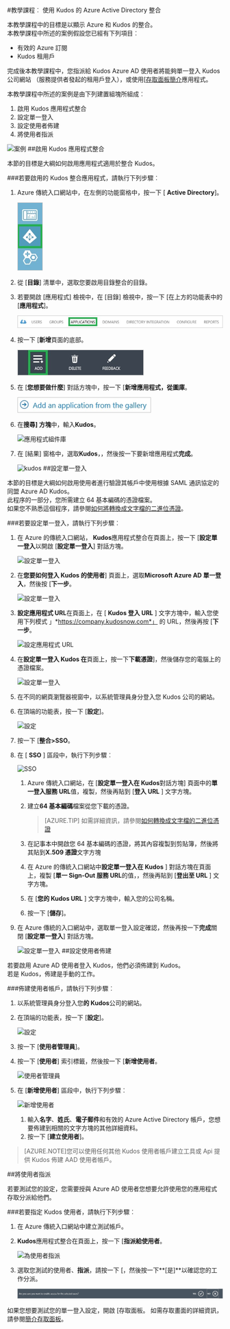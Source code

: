<properties 
    pageTitle="教學課程︰ Azure Active Directory 整合 Kudos |Microsoft Azure" 
    description="瞭解如何使用 Kudos 與 Azure Active Directory 啟用單一登入、 自動化佈建和更多 ！" 
    services="active-directory" 
    authors="jeevansd"  
    documentationCenter="na" 
    manager="femila"/>
<tags 
    ms.service="active-directory" 
    ms.devlang="na" 
    ms.topic="article" 
    ms.tgt_pltfrm="na" 
    ms.workload="identity" 
    ms.date="09/29/2016" 
    ms.author="jeedes" />

#<a name="tutorial-azure-active-directory-integration-with-kudos"></a>教學課程︰ 使用 Kudos 的 Azure Active Directory 整合
  
本教學課程中的目標是以顯示 Azure 和 Kudos 的整合。  
本教學課程中所述的案例假設您已經有下列項目︰

-   有效的 Azure 訂閱
-   Kudos 租用戶
  
完成後本教學課程中，您指派給 Kudos Azure AD 使用者將能夠單一登入 Kudos 公司網站 （服務提供者發起的租用戶登入），或使用[[存取面板簡介](active-directory-saas-access-panel-introduction.md)應用程式。
  
本教學課程中所述的案例是由下列建置組塊所組成︰

1.  啟用 Kudos 應用程式整合
2.  設定單一登入
3.  設定使用者佈建
4.  將使用者指派

![案例](./media/active-directory-saas-kudos-tutorial/IC787799.png "案例")
##<a name="enabling-the-application-integration-for-kudos"></a>啟用 Kudos 應用程式整合
  
本節的目標是大綱如何啟用應用程式適用於整合 Kudos。

###<a name="to-enable-the-application-integration-for-kudos-perform-the-following-steps"></a>若要啟用的 Kudos 整合應用程式，請執行下列步驟︰

1.  Azure 傳統入口網站中，在左側的功能窗格中，按一下 [ **Active Directory**]。

    ![Active Directory](./media/active-directory-saas-kudos-tutorial/IC700993.png "Active Directory")

2.  從 [**目錄**] 清單中，選取您要啟用目錄整合的目錄。

3.  若要開啟 [應用程式] 檢視中，在 [目錄] 檢視中，按一下 [在上方的功能表中的 [**應用程式**]。

    ![應用程式](./media/active-directory-saas-kudos-tutorial/IC700994.png "應用程式")

4.  按一下 [**新增**頁面的底部。

    ![新增應用程式](./media/active-directory-saas-kudos-tutorial/IC749321.png "新增應用程式")

5.  在 [**您想要做什麼**] 對話方塊中，按一下 [**新增應用程式，從圖庫**。

    ![新增 gallerry 應用程式](./media/active-directory-saas-kudos-tutorial/IC749322.png "新增 gallerry 應用程式")

6.  在**搜尋] 方塊**中，輸入**Kudos**。

    ![應用程式組件庫](./media/active-directory-saas-kudos-tutorial/IC787800.png "應用程式組件庫")

7.  在 [結果] 窗格中，選取**Kudos**，，然後按一下要新增應用程式**完成**。

    ![kudos](./media/active-directory-saas-kudos-tutorial/IC787801.png "kudos")
##<a name="configuring-single-sign-on"></a>設定單一登入
  
本節的目標是大綱如何啟用使用者進行驗證其帳戶中使用根據 SAML 通訊協定的同盟 Azure AD Kudos。  
此程序的一部分，您所需建立 64 基本編碼的憑證檔案。  
如果您不熟悉這個程序，請參閱[如何將轉換成文字檔的二進位憑證](http://youtu.be/PlgrzUZ-Y1o)。

###<a name="to-configure-single-sign-on-perform-the-following-steps"></a>若要設定單一登入，請執行下列步驟︰

1.  在 Azure 的傳統入口網站， **Kudos**應用程式整合在頁面上，按一下 [**設定單一登入**以開啟 [**設定單一登入**] 對話方塊。

    ![設定單一登入](./media/active-directory-saas-kudos-tutorial/IC787802.png "設定單一登入")

2.  在**您要如何登入 Kudos 的使用者**] 頁面上，選取**Microsoft Azure AD 單一登入**，然後按 [**下一步**。

    ![設定單一登入](./media/active-directory-saas-kudos-tutorial/IC787803.png "設定單一登入")

3.  **設定應用程式 URL**在頁面上，在 [ **Kudos 登入 URL** ] 文字方塊中，輸入您使用下列模式 」*https://company.kudosnow.com*」 的 URL，然後再按 [**下一步**。

    ![設定應用程式 URL](./media/active-directory-saas-kudos-tutorial/IC787804.png "設定應用程式 URL")

4.  在**設定單一登入 Kudos 在**頁面上，按一下**下載憑證**]，然後儲存您的電腦上的憑證檔案。

    ![設定單一登入](./media/active-directory-saas-kudos-tutorial/IC787805.png "設定單一登入")

5.  在不同的網頁瀏覽器視窗中，以系統管理員身分登入您 Kudos 公司的網站。

6.  在頂端的功能表，按一下 [**設定**]。

    ![設定](./media/active-directory-saas-kudos-tutorial/IC787806.png "設定")

7.  按一下 [**整合\>SSO**。

8.  在 [ **SSO** ] 區段中，執行下列步驟︰

    ![SSO](./media/active-directory-saas-kudos-tutorial/IC787807.png "SSO")

    1.  Azure 傳統入口網站，在 [**設定單一登入在 Kudos**對話方塊] 頁面中的**單一登入服務 URL**值，複製，然後再貼到 [**登入 URL** ] 文字方塊。
    2.  建立**64 基本編碼**檔案從您下載的憑證。  

        >[AZURE.TIP]
        如需詳細資訊，請參閱[如何轉換成文字檔的二進位憑證](http://youtu.be/PlgrzUZ-Y1o)

    3.  在記事本中開啟您 64 基本編碼的憑證，將其內容複製到剪貼簿，然後將其貼到**X.509 憑證**文字方塊
    4.  在 Azure 的傳統入口網站中**設定單一登入在 Kudos** ] 對話方塊在頁面上，複製 [**單一 Sign-Out 服務 URL**的值，，然後再貼到 [**登出至 URL** ] 文字方塊。
    5.  在 [**您的 Kudos URL** ] 文字方塊中，輸入您的公司名稱。
    6.  按一下 [**儲存**]。

9.  在 Azure 傳統的入口網站中，選取單一登入設定確認，然後再按一下**完成**關閉 [**設定單一登入**] 對話方塊。

    ![設定單一登入](./media/active-directory-saas-kudos-tutorial/IC787808.png "設定單一登入")
##<a name="configuring-user-provisioning"></a>設定使用者佈建
  
若要啟用 Azure AD 使用者登入 Kudos，他們必須佈建到 Kudos。  
若是 Kudos，佈建是手動的工作。

###<a name="to-provision-a-user-accounts-perform-the-following-steps"></a>佈建使用者帳戶，請執行下列步驟︰

1.  以系統管理員身分登入您**的 Kudos**公司的網站。

2.  在頂端的功能表，按一下 [**設定**]。

    ![設定](./media/active-directory-saas-kudos-tutorial/IC787806.png "設定")

3.  按一下 [**使用者管理員**]。

4.  按一下 [**使用者**] 索引標籤，然後按一下 [**新增使用者**。

    ![使用者管理員](./media/active-directory-saas-kudos-tutorial/IC787809.png "使用者管理員")

5.  在 [**新增使用者**] 區段中，執行下列步驟︰

    ![新增使用者](./media/active-directory-saas-kudos-tutorial/IC787810.png "新增使用者")

    1.  輸入**名字**、**姓氏**、**電子郵件**和有效的 Azure Active Directory 帳戶，您想要佈建到相關的文字方塊的其他詳細資料。
    2.  按一下 [**建立使用者**]。

>[AZURE.NOTE]您可以使用任何其他 Kudos 使用者帳戶建立工具或 Api 提供 Kudos 佈建 AAD 使用者帳戶。

##<a name="assigning-users"></a>將使用者指派
  
若要測試您的設定，您需要授與 Azure AD 使用者您想要允許使用您的應用程式存取分派給他們。

###<a name="to-assign-users-to-kudos-perform-the-following-steps"></a>若要指定 Kudos 使用者，請執行下列步驟︰

1.  在 Azure 傳統入口網站中建立測試帳戶。

2.  **Kudos**應用程式整合在頁面上，按一下 [**指派給使用者**。

    ![為使用者指派](./media/active-directory-saas-kudos-tutorial/IC787811.png "為使用者指派")

3.  選取您測試的使用者、**指派**，請按一下 [，然後按一下**[是]**以確認您的工作分派。

    ![[是]](./media/active-directory-saas-kudos-tutorial/IC767830.png "[是]")
  
如果您想要測試您的單一登入設定，開啟 [存取面板。 如需存取畫面的詳細資訊，請參閱[簡介存取面板](active-directory-saas-access-panel-introduction.md)。